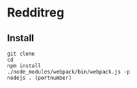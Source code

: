 # Redditreg


## Install
```
git clone
cd
npm install 
./node_modules/webpack/bin/webpack.js -p
nodejs . (portnumber)
```
